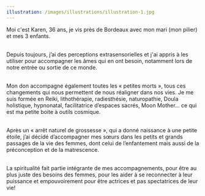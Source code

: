 ```yaml
---
illustration: /images/illustrations/illustration-1.jpg
---
```


Moi c'est Karen, 36 ans, je vis près de Bordeaux avec mon mari (mon pilier) et mes 3 enfants.<br><br>

Depuis toujours, j’ai des perceptions extrasensorielles et j'ai appris à les utiliser pour accompagner
les âmes qui en ont besoin, notamment lors de notre entrée ou sortie de ce monde.<br><br>

Mon don accompagne également toutes les « petites morts », tous ces changements qui nous permettent
de nous réaligner dans nos vies. Je me suis formée en Reiki, lithothérapie, radiesthésie, naturopathie,
Doula holistique, hypnonatal, facilitatrice d’espaces sacrés, Moon Mother… ce qui est ma petite boite
à outils cosmique.<br><br>

Après un « arrêt naturel de grossesse », qui a donné naissance à une petite étoile, j’ai décidé d’accompagner
mes sœurs dans les petits et grands passages de la vie des femmes, dont celui de l’enfantement mais aussi
de la préconception et de la matrescence.<br><br>

La spiritualité fait partie intégrante de mes accompagnements, pour être au plus juste des besoins
des femmes, pour les aider à se reconnecter à leur puissance et empouvoirement pour être actrices et pas
spectatrices de leur vie!